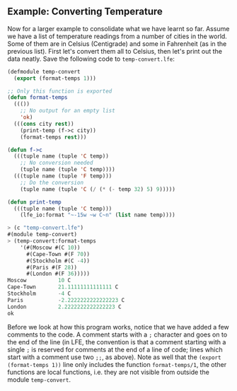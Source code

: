 ## Example: Converting Temperature

Now for a larger example to consolidate what we have learnt so far. Assume we have a list of temperature readings from a number of cities in the world. Some of them are in Celsius (Centigrade) and some in Fahrenheit (as in the previous list). First let's convert them all to Celsius, then let's print out the data neatly. Save the following code to ``temp-convert.lfe``:

```lisp
(defmodule temp-convert
  (export (format-temps 1)))

;; Only this function is exported
(defun format-temps
  ((())
    ;; No output for an empty list
    'ok)
  (((cons city rest))
    (print-temp (f->c city))
    (format-temps rest)))

(defun f->c
  (((tuple name (tuple 'C temp))
    ;; No conversion needed
    (tuple name (tuple 'C temp))))
  (((tuple name (tuple 'F temp)))
    ;; Do the conversion
    (tuple name (tuple 'C (/ (* (- temp 32) 5) 9)))))

(defun print-temp
  (((tuple name (tuple 'C temp)))
    (lfe_io:format "~-15w ~w C~n" (list name temp))))
```

```lisp
> (c "temp-convert.lfe")
#(module temp-convert)
> (temp-convert:format-temps
    '(#(Moscow #(C 10))
      #(Cape-Town #(F 70))
      #(Stockholm #(C -4))
      #(Paris #(F 28))
      #(London #(F 36)))))
Moscow          10 C
Cape-Town       21.11111111111111 C
Stockholm       -4 C
Paris           -2.2222222222222223 C
London          2.2222222222222223 C
ok
```

Before we look at how this program works, notice that we have added a few comments to the code. A comment starts with a ``;`` character and goes on to the end of the line (in LFE, the convention is that a comment starting with a single ``;`` is reserved for comments at the end of a line of code; lines which start with a comment use two ``;;``, as above). Note as well that the ``(export (format-temps 1))`` line only includes the function ``format-temps/1``, the other functions are local functions, i.e. they are not visible from outside the module ``temp-convert``.
